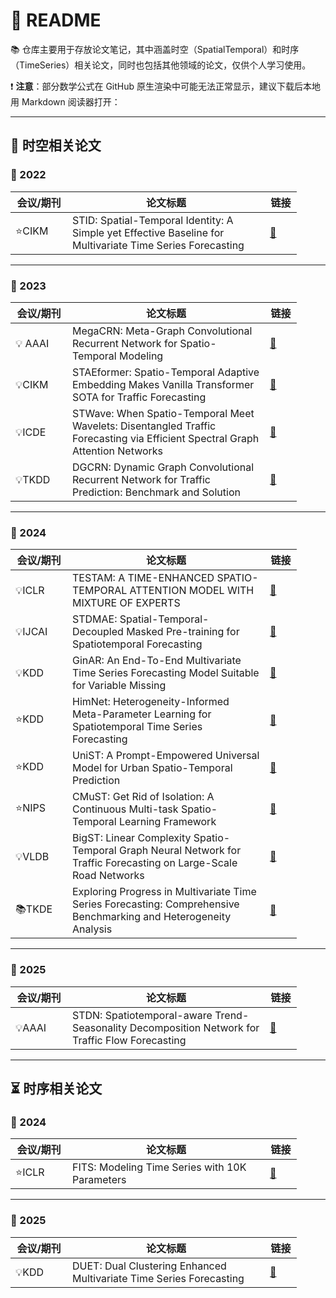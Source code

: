 # 🏰 README

📚 仓库主要用于存放论文笔记，其中涵盖时空（SpatialTemporal）和时序（TimeSeries）相关论文，同时也包括其他领域的论文，仅供个人学习使用。

❗ **注意**：部分数学公式在 GitHub 原生渲染中可能无法正常显示，建议下载后本地用 Markdown 阅读器打开：

---

## 🌌 时空相关论文

### 📅 2022

| <div style="width:75px">会议/期刊 | <div style="width:300px">论文标题 | <div style="width:35px">链接 |
|------------------------------------|------------------------------------|------------------------------|
|⭐CIKM                            | <div style="width:300px">STID: Spatial-Temporal Identity: A Simple yet Effective Baseline for Multivariate Time Series Forecasting</div> | [📒](Spatial-Temporal/2022_CIKM_STID.md) |

---

### 📅 2023

| <div style="width:75px">会议/期刊 | <div style="width:300px">论文标题 | <div style="width:35px">链接 |
|------------------------------------|------------------------------------|------------------------------|
|💡 AAAI                           | <div style="width:300px">MegaCRN: Meta-Graph Convolutional Recurrent Network for Spatio-Temporal Modeling</div> | [📒](Spatial-Temporal/2023_AAAI_MegaCRN.md) |
|💡CIKM                           | <div style="width:300px">STAEformer: Spatio-Temporal Adaptive Embedding Makes Vanilla Transformer SOTA for Traffic Forecasting</div> | [📒](Spatial-Temporal/2023_CIKM_STAEformer.md) |
|💡ICDE                           | <div style="width:300px">STWave: When Spatio-Temporal Meet Wavelets: Disentangled Traffic Forecasting via Efficient Spectral Graph Attention Networks</div> | [📒](Spatial-Temporal/2023_ICDE_STWave.md) |
|💡TKDD                           | <div style="width:300px">DGCRN: Dynamic Graph Convolutional Recurrent Network for Traffic Prediction: Benchmark and Solution</div> | [📒](Spatial-Temporal/2023_TKDD_DGCRN.md) |

---

### 📅 2024

| <div style="width:75px">会议/期刊 | <div style="width:300px">论文标题 | <div style="width:35px">链接 |
|------------------------------------|------------------------------------|------------------------------|
|💡ICLR                           | <div style="width:300px">TESTAM: A TIME-ENHANCED SPATIO-TEMPORAL ATTENTION MODEL WITH MIXTURE OF EXPERTS</div> | [📒](Spatial-Temporal/2024_ICLR_TESTAM.md) |
|💡IJCAI                          | <div style="width:300px">STDMAE: Spatial-Temporal-Decoupled Masked Pre-training for Spatiotemporal Forecasting</div> | [📒](Spatial-Temporal/2024_IJCAI_STDMAE.md) |
|💡KDD                            | <div style="width:300px">GinAR: An End-To-End Multivariate Time Series Forecasting Model Suitable for Variable Missing</div> | [📒](Spatial-Temporal/2024_KDD_GinAR.md) |
|⭐KDD                            | <div style="width:300px">HimNet: Heterogeneity-Informed Meta-Parameter Learning for Spatiotemporal Time Series Forecasting</div> | [📒](Spatial-Temporal/2024_KDD_HimNet.md) |
|⭐KDD                            | <div style="width:300px">UniST: A Prompt-Empowered Universal Model for Urban Spatio-Temporal Prediction</div> | [📒](Spatial-Temporal/2024_KDD_UniST.md) |
|⭐NIPS                        | <div style="width:300px">CMuST: Get Rid of Isolation: A Continuous Multi-task Spatio-Temporal Learning Framework</div> | [📒](Spatial-Temporal/2024_NeurIPS_CMuST.md) |
|💡VLDB                           | <div style="width:300px">BigST: Linear Complexity Spatio-Temporal Graph Neural Network for Traffic Forecasting on Large-Scale Road Networks</div> | [📒](Spatial-Temporal/2024_VLDB_BigST.md) |
|📚TKDE                           | <div style="width:300px">Exploring Progress in Multivariate Time Series Forecasting: Comprehensive Benchmarking and Heterogeneity Analysis</div> | [📒](Spatial-Temporal/2024_TKDE_BasicTS.md) |

---

### 📅 2025

| <div style="width:75px">会议/期刊 | <div style="width:300px">论文标题 | <div style="width:35px">链接 |
|------------------------------------|------------------------------------|------------------------------|
|💡AAAI                           | <div style="width:300px">STDN: Spatiotemporal-aware Trend-Seasonality Decomposition Network for Traffic Flow Forecasting</div> | [📒](Spatial-Temporal/2025_AAAI_STDN.md) |

---

## ⏳ 时序相关论文

### 📅 2024

| <div style="width:75px">会议/期刊 | <div style="width:300px">论文标题 | <div style="width:35px">链接 |
|------------------------------------|------------------------------------|------------------------------|
|⭐ICLR                           | <div style="width:300px">FITS: Modeling Time Series with 10K Parameters</div> | [📒](Time-Series/2024_ICLR_FITS.md) |

---

### 📅 2025

| <div style="width:75px">会议/期刊 | <div style="width:300px">论文标题 | <div style="width:35px">链接 |
|------------------------------------|------------------------------------|------------------------------|
|💡KDD                            | <div style="width:300px">DUET: Dual Clustering Enhanced Multivariate Time Series Forecasting</div> | [📒](Time-Series/2025_KDD_DUET.md) |
